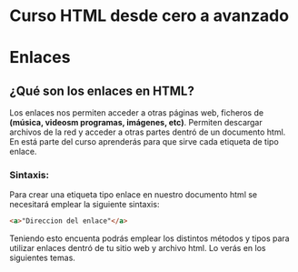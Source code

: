 # Curso HTML desde cero a avanzado

# Enlaces

## ¿Qué son los enlaces en HTML?
Los enlaces nos permiten acceder a otras páginas web, ficheros de **(música, videosm programas, imágenes, etc)**. Permiten descargar archivos de la red y acceder a otras partes dentró de un documento html. En está parte del curso aprenderás para que sirve cada etiqueta de tipo enlace.

### Sintaxis:
Para crear una etiqueta tipo enlace en nuestro documento html se necesitará emplear la siguiente sintaxis:

```html
<a>"Direccion del enlace"</a>
```

Teniendo esto encuenta podrás emplear los distintos métodos y tipos para utilizar enlaces dentró de tu sitio web y archivo html. Lo verás en los siguientes temas.